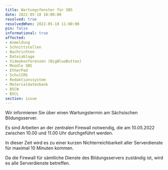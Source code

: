 ```yaml
---
title: Wartungsfenster für SBS
date: 2022-05-10 10:00:00
resolved: true
resolvedWhen: 2022-05-10 11:00:00
pin: false
informational: true
affected:
- Anmeldung
- Schnittstellen
- Nachrichten
- Dateiablage
- Videokonferenzen (BigBlueButton)
- Moodle SBS
- EtherPad
- SchulCMS
- Redaktionssystem
- Materialdatenbank
- BSCW
- BSCL
section: issue
---
```


Wir informieren Sie über einen Wartungstermin am Sächsischen Bildungsserver.

Es sind Arbeiten an der zentralen Firewall notwendig, die am 10.05.2022
zwischen 10.00 und 11.00 Uhr durchgeführt werden.

In dieser Zeit wird es zu einer kurzen Nichterreichbarkeit aller
Serverdienste für maximal 10 Minuten kommen.

Da die Firewall für sämtliche Dienste des Bildungsservers zuständig ist,
wird es alle Serverdienste betreffen.
